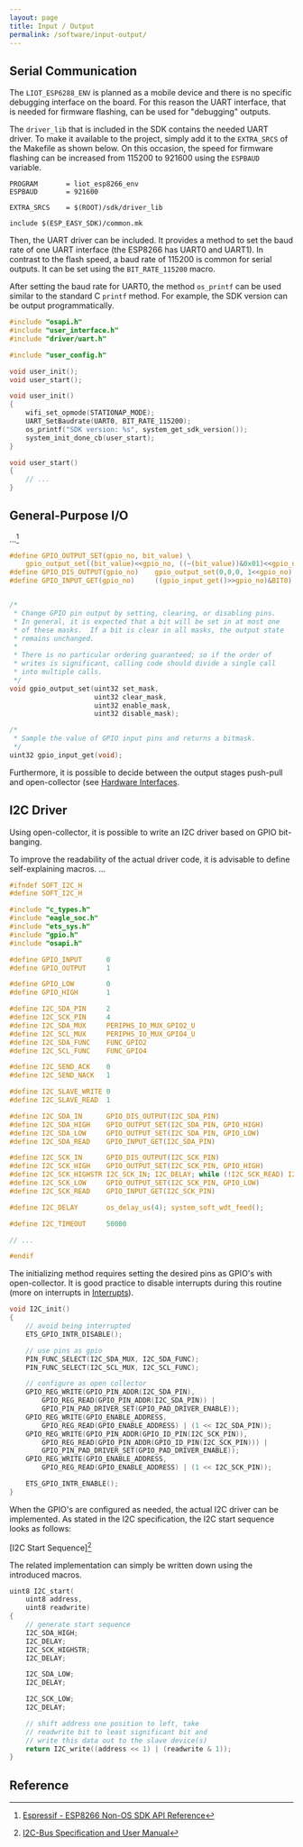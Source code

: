 ```yaml
---
layout: page
title: Input / Output
permalink: /software/input-output/
---
```


Serial Communication
--------------------

The `LIOT_ESP6288_ENV` is planned as a mobile device and there is no specific debugging interface on the board.
For this reason the UART interface, that is needed for firmware flashing, can be used for "debugging" outputs.

The `driver_lib` that is included in the SDK contains the needed UART driver.
To make it available to the project, simply add it to the `EXTRA_SRCS` of the Makefile as shown below.
On this occasion, the speed for firmware flashing can be increased from 115200 to 921600 using the `ESPBAUD` variable.

```
PROGRAM       = liot_esp8266_env
ESPBAUD       = 921600

EXTRA_SRCS    = $(ROOT)/sdk/driver_lib

include $(ESP_EASY_SDK)/common.mk
```

Then, the UART driver can be included.
It provides a method to set the baud rate of one UART interface (the ESP8266 has UART0 and UART1).
In contrast to the flash speed, a baud rate of 115200 is common for serial outputs.
It can be set using the `BIT_RATE_115200` macro.

After setting the baud rate for UART0, the method `os_printf` can be used similar to the standard C `printf` method.
For example, the SDK version can be output programmatically.

```c
#include "osapi.h"
#include "user_interface.h"
#include "driver/uart.h"

#include "user_config.h"

void user_init();
void user_start();

void user_init()
{
    wifi_set_opmode(STATIONAP_MODE);
    UART_SetBaudrate(UART0, BIT_RATE_115200);
    os_printf("SDK version: %s", system_get_sdk_version());
    system_init_done_cb(user_start);
}

void user_start()
{
    // ...
}
```


General-Purpose I/O
-------------------

...[^non-os-sdk-api]

```c
#define GPIO_OUTPUT_SET(gpio_no, bit_value) \
    gpio_output_set((bit_value)<<gpio_no, ((~(bit_value))&0x01)<<gpio_no, 1<<gpio_no,0)
#define GPIO_DIS_OUTPUT(gpio_no) 	gpio_output_set(0,0,0, 1<<gpio_no)
#define GPIO_INPUT_GET(gpio_no)     ((gpio_input_get()>>gpio_no)&BIT0)


/*
 * Change GPIO pin output by setting, clearing, or disabling pins.
 * In general, it is expected that a bit will be set in at most one
 * of these masks.  If a bit is clear in all masks, the output state
 * remains unchanged.
 *
 * There is no particular ordering guaranteed; so if the order of
 * writes is significant, calling code should divide a single call
 * into multiple calls.
 */
void gpio_output_set(uint32 set_mask,
                     uint32 clear_mask,
                     uint32 enable_mask,
                     uint32 disable_mask);

/*
 * Sample the value of GPIO input pins and returns a bitmask.
 */
uint32 gpio_input_get(void);
```

Furthermore, it is possible to decide between the output stages push-pull and open-collector (see [Hardware Interfaces](/hardware/interfaces/#general-purpose-inputoutput).


I2C Driver
----------

Using open-collector, it is possible to write an I2C driver based on GPIO bit-banging.

To improve the readability of the actual driver code, it is advisable to define self-explaining macros.
...

```c
#ifndef SOFT_I2C_H
#define SOFT_I2C_H

#include "c_types.h"
#include "eagle_soc.h"
#include "ets_sys.h"
#include "gpio.h"
#include "osapi.h"

#define GPIO_INPUT      0
#define GPIO_OUTPUT     1

#define GPIO_LOW        0
#define GPIO_HIGH       1

#define I2C_SDA_PIN     2
#define I2C_SCK_PIN     4
#define I2C_SDA_MUX     PERIPHS_IO_MUX_GPIO2_U
#define I2C_SCL_MUX     PERIPHS_IO_MUX_GPIO4_U
#define I2C_SDA_FUNC    FUNC_GPIO2
#define I2C_SCL_FUNC    FUNC_GPIO4

#define I2C_SEND_ACK    0
#define I2C_SEND_NACK   1

#define I2C_SLAVE_WRITE 0
#define I2C_SLAVE_READ  1

#define I2C_SDA_IN      GPIO_DIS_OUTPUT(I2C_SDA_PIN)
#define I2C_SDA_HIGH    GPIO_OUTPUT_SET(I2C_SDA_PIN, GPIO_HIGH)
#define I2C_SDA_LOW     GPIO_OUTPUT_SET(I2C_SDA_PIN, GPIO_LOW)
#define I2C_SDA_READ    GPIO_INPUT_GET(I2C_SDA_PIN)

#define I2C_SCK_IN      GPIO_DIS_OUTPUT(I2C_SCK_PIN)
#define I2C_SCK_HIGH    GPIO_OUTPUT_SET(I2C_SCK_PIN, GPIO_HIGH)
#define I2C_SCK_HIGHSTR I2C_SCK_IN; I2C_DELAY; while (!I2C_SCK_READ) I2C_DELAY;
#define I2C_SCK_LOW     GPIO_OUTPUT_SET(I2C_SCK_PIN, GPIO_LOW)
#define I2C_SCK_READ    GPIO_INPUT_GET(I2C_SCK_PIN)

#define I2C_DELAY       os_delay_us(4); system_soft_wdt_feed();

#define I2C_TIMEOUT     50000

// ...

#endif
```

The initializing method requires setting the desired pins as GPIO's with open-collector.
It is good practice to disable interrupts during this routine (more on interrupts in [Interrupts](/software/task-handling/#interrupts)).

```c
void I2C_init()
{
    // avoid being interrupted
    ETS_GPIO_INTR_DISABLE();

    // use pins as gpio
    PIN_FUNC_SELECT(I2C_SDA_MUX, I2C_SDA_FUNC);
    PIN_FUNC_SELECT(I2C_SCL_MUX, I2C_SCL_FUNC);

    // configure as open collector
    GPIO_REG_WRITE(GPIO_PIN_ADDR(I2C_SDA_PIN),
        GPIO_REG_READ(GPIO_PIN_ADDR(I2C_SDA_PIN)) |
        GPIO_PIN_PAD_DRIVER_SET(GPIO_PAD_DRIVER_ENABLE));
    GPIO_REG_WRITE(GPIO_ENABLE_ADDRESS,
        GPIO_REG_READ(GPIO_ENABLE_ADDRESS) | (1 << I2C_SDA_PIN));
    GPIO_REG_WRITE(GPIO_PIN_ADDR(GPIO_ID_PIN(I2C_SCK_PIN)),
        GPIO_REG_READ(GPIO_PIN_ADDR(GPIO_ID_PIN(I2C_SCK_PIN))) |
        GPIO_PIN_PAD_DRIVER_SET(GPIO_PAD_DRIVER_ENABLE));
    GPIO_REG_WRITE(GPIO_ENABLE_ADDRESS,
        GPIO_REG_READ(GPIO_ENABLE_ADDRESS) | (1 << I2C_SCK_PIN));

    ETS_GPIO_INTR_ENABLE();
}
```

When the GPIO's are configured as needed, the actual I2C driver can be implemented.
As stated in the I2C specification, the I2C start sequence looks as follows:

[I2C Start Sequence][^i2c-spec]

The related implementation can simply be written down using the introduced macros.

```c
uint8 I2C_start(
    uint8 address,
    uint8 readwrite)
{
    // generate start sequence
    I2C_SDA_HIGH;
    I2C_DELAY;
    I2C_SCK_HIGHSTR;
    I2C_DELAY;

    I2C_SDA_LOW;
    I2C_DELAY;

    I2C_SCK_LOW;
    I2C_DELAY;

    // shift address one position to left, take
    // readwrite bit to least significant bit and
    // write this data out to the slave device(s)
    return I2C_write((address << 1) | (readwrite & 1));
}
```


Reference
---------

[^non-os-sdk-api]: [Espressif - ESP8266 Non-OS SDK API Reference](/media/liot_esp8266_env/datasheets/esp8266_non_os_sdk_api_reference.pdf)

[^i2c-spec]: [I2C-Bus Specification and User Manual](http://cache.nxp.com/documents/user_manual/UM10204.pdf)

